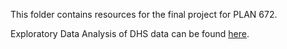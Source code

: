 This folder contains resources for the final project for PLAN 672.

Exploratory Data Analysis of DHS data can be found [here](https://github.com/ajrojas1/urban-analytics/blob/master/final_project/results/rojas_finalEDA.md). 
